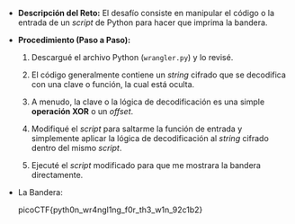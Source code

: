 - **Descripción del Reto:** El desafío consiste en manipular el código o la entrada de un _script_ de Python para hacer que imprima la bandera.
    
- **Procedimiento (Paso a Paso):**
    
    1. Descargué el archivo Python (`wrangler.py`) y lo revisé.
        
    2. El código generalmente contiene un _string_ cifrado que se decodifica con una clave o función, la cual está oculta.
        
    3. A menudo, la clave o la lógica de decodificación es una simple **operación XOR** o un _offset_.
        
    4. Modifiqué el _script_ para saltarme la función de entrada y simplemente aplicar la lógica de decodificación al _string_ cifrado dentro del mismo _script_.
        
    5. Ejecuté el _script_ modificado para que me mostrara la bandera directamente.
        
- La Bandera:
    
    picoCTF{pyth0n_wr4ngl1ng_f0r_th3_w1n_92c1b2}
